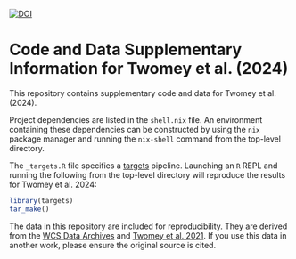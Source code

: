 [![DOI](https://zenodo.org/badge/755312042.svg)](https://zenodo.org/doi/10.5281/zenodo.10642708)

# Code and Data Supplementary Information for Twomey et al. (2024)

This repository contains supplementary code and data for Twomey et al. (2024).

Project dependencies are listed in the `shell.nix` file. An environment
containing these dependencies can be constructed by using the `nix` package
manager and running the `nix-shell` command from the top-level directory.

The `_targets.R` file specifies a
[targets](https://github.com/ropensci/targets) pipeline. Launching an `R` REPL
and running the following from the top-level directory will reproduce the
results for Twomey et al. 2024:

```R
library(targets)
tar_make()
```

The data in this repository are included for reproducibility. They are derived
from the [WCS Data Archives](https://www1.icsi.berkeley.edu/wcs/data.html) and
[Twomey et al. 2021](https://doi.org/10.1073/pnas.2109237118). If you use this
data in another work, please ensure the original source is cited.
